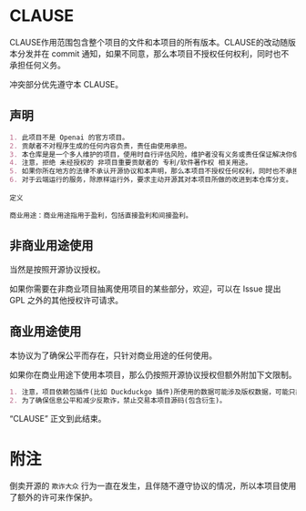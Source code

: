 # CLAUSE

CLAUSE作用范围包含整个项目的文件和本项目的所有版本。CLAUSE的改动随版本分发并在 commit 通知，如果不同意，那么本项目不授权任何权利，同时也不承担任何义务。

冲突部分优先遵守本 CLAUSE。

## 声明

```markdown
1. 此项目不是 Openai 的官方项目。
2. 贡献者不对程序生成的任何内容负责，责任由使用承担。
3. 本仓库是是一个多人维护的项目，使用时自行评估风险，维护者没有义务或责任保证解决你使用造成的任何问题。
4. 注意，拒绝 未经授权的 非项目重要贡献者的 专利/软件著作权 相关用途。
5. 如果你所在地方的法律不承认开源协议和本声明，那么本项目不授权任何权利，同时也不承担任何义务。
6. 对于云端运行的服务，除原样运行外，要求主动开源其对本项目所做的改进到本仓库分支。
```

```
定义

商业用途：商业用途指用于盈利，包括直接盈利和间接盈利。
```

## 非商业用途使用

当然是按照开源协议授权。

如果你需要在非商业项目抽离使用项目的某些部分，欢迎，可以在 Issue 提出 GPL 之外的其他授权许可请求。

## 商业用途使用

本协议为了确保公平而存在，只针对商业用途的任何使用。

如果你在商业用途下使用本项目，那么仍按照开源协议授权但额外附加下文限制。

```markdown
1. 注意，项目依赖包插件(比如 Duckduckgo 插件)所使用的数据可能涉及版权数据，可能只能用于个人非商业用途使用，在此告知您风险。
2. 为了确保信息公平和减少反欺诈，禁止交易本项目源码(包含衍生)。
```

“CLAUSE” 正文到此结束。

# 附注

倒卖开源的 `欺诈大众` 行为一直在发生，且伴随不遵守协议的情况，所以本项目使用了额外的许可来作保护。
